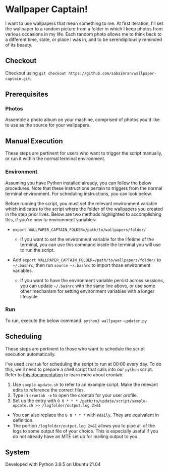 # Wallpaper Captain!
I want to use wallpapers that mean something to me. At first iteration, I'll set the wallpaper to a random picture from a folder in which I keep photos from various occasions in my life. Each random photo allows me to think back to a different time, state, or place I was in, and to be serendipitously reminded of its beauty.

## Checkout

Checkout using `git checkout https://github.com/sabaimran/wallpaper-captain.git`.

## Prerequisites

### Photos
Assemble a photo album on your machine, comprised of photos you'd like to use as the source for your wallpapers.

## Manual Execution

These steps are pertinent for users who want to trigger the script manually, or run it within the normal terminal environment.

### Environment
Assuming you have Python installed already, you can follow the below procedures. Note that these instructions pertain to triggers from the normal terminal environment. For scheduling instructions, you can look below.

Before running the script, you must set the relevant environment variable which indicates to the script where the folder of the wallpapers you created in the step prior lives. Below are two methods highlighted to accomplishing this, if you're new to environment variables:

- `export WALLPAPER_CAPTAIN_FOLDER=/path/to/wallpapers/folder/`
  - If you want to set the environment variable for the lifetime of the terminal, you can use this command inside the terminal you will use to run the script.

- Add `export WALLPAPER_CAPTAIN_FOLDER=/path/to/wallpapers/folder/` to `~/.bashrc`, then run `source ~/.bashrc` to import those environment variables.
  - If you want to have the environment variable persist across sessions, you can update `~/.bashrc` with the same line above, or use some other mechanism for setting environment variables with a longer lifecycle.

### Run
To run, execute the below command.
`python3 wallpaper-updater.py`

## Scheduling

These steps are pertinent to those who want to schedule the script execution automatically. 

I've used `crontab` for scheduling the script to run at 00:00 every day. To do this, we'll need to prepare a shell script that calls into our `python` script. Refer to [this documentation](https://help.ubuntu.com/community/CronHowto) to learn more about crontab.

1. Use `sample-update.sh` to refer to an example script. Make the relevant edits to reference the correct files.
2. Type in `crontab -e` to open the crontab for your user profile.
3. Set up the entry with `0 0 * * * /path/to/update/script/sample-update.sh >> /logfolder/output.log 2>&1`
  - You can also replace the `0 0 * * *` with `@daily`. They are equivalent in definition.
  - The portion `/logfolder/output.log 2>&1` allows you to pipe all of the logs to some output file of your choice. This is especially useful if you do not already have an MTE set up for mailing output to you.

## System
Developed with Python 3.9.5 on Ubuntu 21.04

